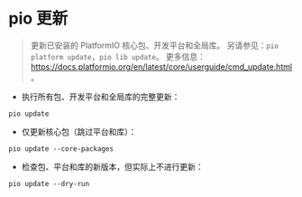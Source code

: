 # pio 更新

> 更新已安装的 PlatformIO 核心包、开发平台和全局库。
> 另请参见：`pio platform update`，`pio lib update`。
> 更多信息：<https://docs.platformio.org/en/latest/core/userguide/cmd_update.html>。

- 执行所有包、开发平台和全局库的完整更新：

`pio update`

- 仅更新核心包（跳过平台和库）：

`pio update --core-packages`

- 检查包、平台和库的新版本，但实际上不进行更新：

`pio update --dry-run`